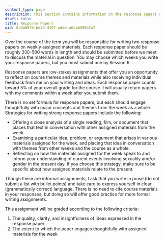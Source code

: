 ```yaml
---
content_type: page
description: This section contains information on the response papers assignment.
draft: false
title: Response Papers
uid: 0b3a8970-be23-4497-adee-a6bab599bfa7
---
```

Over the course of the term you will be responsible for writing two response papers on weekly assigned materials. Each response paper should be roughly 300–500 words in length and should be submitted before we meet to discuss the material in question. You may choose which weeks you write your response papers, but you must submit one by Session 6.

Response papers are low-stakes assignments that offer you an opportunity to reflect on course themes and materials while also receiving individual feedback from me on your writing and ideas. Each response paper counts toward 5% of your overall grade for the course. I will usually return papers with my comments within a week after you submit them.

There is no set formula for response papers, but each should engage thoughtfully with major concepts and themes from the week as a whole. Strategies for writing strong response papers include the following:

- Offering a close analysis of a single reading, film, or document that places that text in conversation with other assigned materials from the week.
- Examining a particular idea, problem, or argument that arises in various materials assigned for the week, and placing that idea in conversation with themes from other weeks and the course as a whole.
- Reflecting on how the materials assigned for the week speak to and inform your understanding of current events involving sexuality and/or gender in the present day. If you choose this strategy, make sure to be specific about how assigned materials relate to the present.

Though these are informal assignments, I ask that you write in prose (do not submit a list with bullet points) and take care to express yourself in clear (grammatically correct) language. There is no need to cite course materials in your responses, but doing so will offer good practice for more formal writing assignments.

This assignment will be graded according to the following criteria:

1. The quality, clarity, and insightfulness of ideas expressed in the response paper
2. The extent to which the paper engages thoughtfully with assigned materials for the week